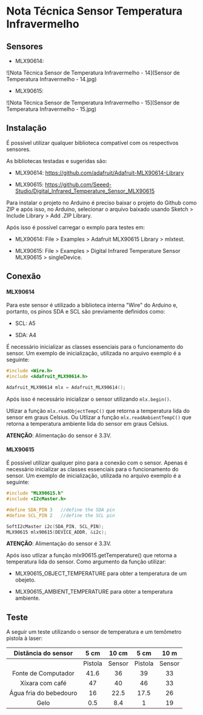 # Nota Técnica Sensor Temperatura Infravermelho



## Sensores

* MLX90614:

![Nota Técnica Sensor de Temperatura Infravermelho - 14](Sensor de Temperatura Infravermelho - 14.jpg)

* MLX90615:

![Nota Técnica Sensor de Temperatura Infravermelho - 15](Sensor de Temperatura Infravermelho - 15.jpg)

## Instalação

É possível utilizar qualquer biblioteca compatível com os respectivos sensores.

As bibliotecas testadas e sugeridas são:

- MLX90614: https://github.com/adafruit/Adafruit-MLX90614-Library

- MLX90615: https://github.com/Seeed-Studio/Digital_Infrared_Temperature_Sensor_MLX90615

Para instalar o projeto no Arduino é preciso baixar o projeto do Github como ZIP e após isso, no Arduino, selecionar o arquivo baixado usando Sketch > Include Library > Add .ZIP Library.

Após isso é possível carregar o exmplo para testes em:

- MLX90614: File > Examples > Adafruit MLX90615 Library > mlxtest.

- MLX90615: File > Examples > Digital Infrared Temperature Sensor MLX90615 > singleDevice.

  

## Conexão

#### MLX90614

Para este sensor é utilizado a biblioteca interna "Wire" do Arduino e, portanto, os pinos SDA e SCL são previamente definidos como:

* SCL: A5

* SDA: A4

É necessário inicializar as classes essenciais para o funcionamento do sensor. Um exemplo de inicialização, utilizada no arquivo exemplo é a seguinte: 

```c++
#include <Wire.h>
#include <Adafruit_MLX90614.h>

Adafruit_MLX90614 mlx = Adafruit_MLX90614();
```

Após isso é necessário inicializar o sensor utilizando `mlx.begin()`.

Utlizar a função `mlx.readObjectTempC()` que retorna a temperatura lida do sensor em graus Celsius. Ou Utlizar a função `mlx.readAmbientTempC()` que retorna a temperatura ambiente lida do sensor em graus Celsius. 

**ATENÇÃO**: Alimentação do sensor é 3.3V.



#### MLX90615 

É possível utilizar qualquer pino para a conexão com o sensor. Apenas é necessário inicializar as classes essenciais para o funcionamento do sensor. Um exemplo de inicialização, utilizada no arquivo exemplo é a seguinte: 

```c++
#include "MLX90615.h"
#include <I2cMaster.h>

#define SDA_PIN 3   //define the SDA pin
#define SCL_PIN 2   //define the SCL pin

SoftI2cMaster i2c(SDA_PIN, SCL_PIN);
MLX90615 mlx90615(DEVICE_ADDR, &i2c);
```

**ATENÇÃO**: Alimentação do sensor é 3.3V.

Após isso utlizar a função mlx90615.getTemperature() que retorna a temperatura lida do sensor. Como argumento da função utilizar:

* MLX90615_OBJECT_TEMPERATURE para obter a temperatura de um obejeto.

* MLX90615_AMBIENT_TEMPERATURE para obter a temperatura ambiente.

  

## Teste

A seguir um teste utilizando o sensor de temperatura e um temômetro pistola à laser:

|  Distância do sensor   |  5 cm   | 10 cm  |  5 cm   |  10 m  |
| :--------------------: | :-----: | :----: | :-----: | :----: |
|                        | Pistola | Sensor | Pistola | Sensor |
|  Fonte de Computador   |  41.6   |   36   |   39    |   33   |
|    Xíxara com café     |   47    |   40   |   46    |   33   |
| Água fria do bebedouro |   16    |  22.5  |  17.5   |   26   |
|          Gelo          |   0.5   |  8.4   |    1    |   19   |


